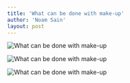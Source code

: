 ```yaml
---
title: 'What can be done with make-up'
author: 'Noam Sain'
layout: post
---
```


![What can be done with make-up](https://4.bp.blogspot.com/_8aN4krk1nsk/SyD6kTE0pqI/AAAAAAAAASo/jBNT3DBOV5Q/s1600/Mail+Attachment-2.jpeg "What can be done with make-up")

![What can be done with make-up](https://1.bp.blogspot.com/_8aN4krk1nsk/SyD6kNEicgI/AAAAAAAAASg/AipVQjJQrdU/s1600/Mail+Attachment-1.jpeg "What can be done with make-up")

![What can be done with make-up](https://3.bp.blogspot.com/_8aN4krk1nsk/SyD6k4CpH7I/AAAAAAAAASw/DfeW2bsK18g/s1600/Mail+Attachment.jpeg "What can be done with make-up")
